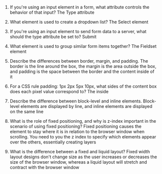 1. If you're using an input element in a form, what attribute controls the behavior of that input? The Type attribute
2. What element is used to create a dropdown list? The Select element
3. If you're using an input element to send form data to a server, what should the type attribute be set to? Submit
4. What element is used to group similar form items together? The Fieldset element

1. Describe the differences between border, margin, and padding. The border is the line around the box, the margin is the area outside the box, and padding is the space between the border and the content inside of it
2. For a CSS rule padding: 1px 2px 5px 10px, what sides of the content box does each pixel value correspond to? The inside
3. Describe the difference between block-level and inline elements. Block-level elements are displayed by line, and inline elements are displayed on the same line
4. What is the role of fixed positioning, and why is z-index important in the scenario of using fixed positioning? Fixed positioning causes the element to stay where it is in relation to the browser window when scrolling. You need to you the z index to specify which elements appear over the others, essentially creating layers
5. What is the difference between a fixed and liquid layout? Fixed width layout designs don't change size as the user increases or decreases the size of the browser window, whereas a liquid layout will stretch and contract with the browser window
